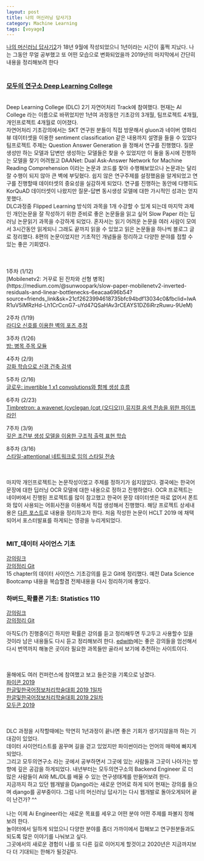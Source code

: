 ```yaml
---
layout: post
title: 나의 머신러닝 답사기3
category: Machine Learning
tags: [voyage]
---
```


[나의 머신러닝 답사기2](../_posts/2019-12-25-ml_voyage2.md)가 18년 9월에 작성되었으니 1년이라는 시간이 훌쩍 지났다. 나는 그동안 무얼 공부했고 또 어떤 모습으로 변화되었을까 2019년의 마지막에서 간단히 내용을 정리해보려 한다
<br><br>
### [모두의 연구소 Deep Learning College](http://dlc.modulabs.co.kr/)
<br>
Deep Learning College (DLC) 2기 자연어처리 Track에 참여했다. 현재는 AI College 라는 이름으로 바뀌었지만 1년여 과정동안 기초강의 3개월, 팀프로젝트 4개월, 개인프로젝트 4개월로 이어졌다.<br>
자연어처리 기초강의에서는 SKT 연구원 분들이 직접 방문해서 gluon과 네이버 영화리뷰 데이터셋을 이용한 sentiment classification 같은 내용까지 설명을 들을 수 있었다<br>
 팀프로젝트 주제는 Question Answer Generation 을 정해서 연구를 진행했다. 질문생성만 하는 모델과 답변만 생성하는 모델들은 찾을 수 있었지만 이 둘을 동시에 진행하는 모델을 찾기 어려웠고 DAANet: Dual Ask-Answer Network for Machine Reading Comprehension 이라는 논문과 코드를 찾아 수행해보았으나 논문과는 달리 잘 수행이 되지 않아 큰 벽에 부딪혔다. 쉽지 않은 연구주제를 설정했음을 알게되었고 연구를 진행할때 데이터셋의 중요성을 실감하게 되었다. 연구를 진행하는 동안에 다행히도 KorQuAD 데이터셋이 나왔지만 질문-답변 동시생성 모델에 대한 가시적인 성과는 얻지 못했다.<br>
 DLC과정중 Flipped Learning 방식의 과목을 1개 수강할 수 있게 되는데 마지막 과제인 개인논문을 잘 작성하기 위한 준비로 좋은 논문들을 읽고 싶어 Slow Paper 라는 딥러닝 논문읽기 과목을 수강하게 되었다. 혼자서는 읽기 어려운 논문을 여러 사람이 모여서 3시간동안 읽게되니 그래도 끝까지 읽을 수 있었고 읽은 논문들을 하나씩 블로그 글로 정리했다. 8편의 논문이었지만 기초적인 개념들을 정리하고 다양한 분야를 접할 수 있는 좋은 기회였다.<br> 
<br><br><br>
1주차 (1/12)<br>
[Mobilenetv2: 거꾸로 된 잔차와 선형 병목](https://medium.com/@sunwoopark/slow-paper-mobilenetv2-inverted-residuals-and-linear-bottlenecks-6eacaa696b54?source=friends_link&sk=21cf2623994618735bfc94bdf13034c0&fbclid=IwAR1uV5iMRzHd-Lh1CrCcnG7-uYd47QSaHAv3rCEAYS1DZ6iRrzRuwu-9UeM)

2주차 (1/19)<br>
[라디오 신호를 이용한 벽의 포즈 추정](https://medium.com/@sunwoopark/slow-paper-through-wall-human-pose-estimation-using-radio-signals-47b76a76ec59?source=friends_link&sk=dcd82f35919a9315a99b3799e6bc93b2&fbclid=IwAR0xUqU6676ImMHydRrf9zEvSTqyBR-0SRfShgXjMqUlq5tE7eQSVLigJq0)

3주차 (1/26)<br>
[밤: 병목 주목 모듈](https://medium.com/@sunwoopark/slow-paper-bam-bottleneck-attention-module-abbf680a869?source=friends_link&sk=66bd689843e28ed0c3b6b2b3a9783441&fbclid=IwAR3lRgNDKV4tS9bvT9gowwKAUJZNxdl1C4Olvic2O5QuKavnTIyEuMZ-2EY)

4주차 (2/9)<br>
[강화 학습으로 신경 건축 검색](https://medium.com/@sunwoopark/slow-paper-neural-architecture-search-with-reinforcement-learning-6de601560522?source=friends_link&sk=148ff3d2b667cf753ce01118ac74e95a&fbclid=IwAR2KQvBx-OUjJbHhqI7HmYRN1EoBVAXSWlYCIKWyhSGMOgWkHJaRU5rQyvo)

5주차 (2/16)<br>
[글로우: invertible 1 x1 convolutions와 함께 생성 흐름](https://medium.com/@sunwoopark/slow-paper-glow-generative-flow-with-invertible-1x1-convolutions-837710116939?source=friends_link&sk=285d1ae8885cc78bfb431630974c562f&fbclid=IwAR36cppOT36VDyPeLkp0g1V04gHdvuxmVRPWqyiZwW_CePY3XrhgBQq3tAs)

6주차 (2/23)<br>
[Timbretron: a wavenet (cyclegan (cqt (오디오))) 뮤지컬 음색 전송을 위한 파이프라인](https://medium.com/@sunwoopark/slow-paper-timbretron-a-wavenet-cyclegan-cqt-audio-pipeline-for-musical-timbre-transfer-7b41f90ab62c?source=friends_link&sk=a62a878834a1a7b50471e49a2b655d72&fbclid=IwAR0puM65gkNOs8dqLA0w0VMTACmuJ06j1qBSvjI8zBV1sDoByFkHqPFroGc)

7주차 (3/9)<br>
[깊은 조건부 생성 모델을 이용한 구조적 출력 표현 학습](https://medium.com/@sunwoopark/slow-paper-learning-structured-output-representation-using-deep-conditional-generative-models-692b8dd69cf6?source=friends_link&sk=eac89c7de7beb958b045cdfce9a79afa&fbclid=IwAR2RslBeUpj2SA8EbCah7NeaKpoLgyyoybBozZgzlVUrjK-Btkx3IFEC6_0)

8주차 (3/16)<br>
[스타일-attentional 네트워크로 임의 스타일 전송](https://medium.com/@sunwoopark/slow-paper-arbitrary-style-transfer-with-style-attentional-networks-8e0c3206168e?source=friends_link&sk=fa81992704dc7414b3a0142d8271afd0&fbclid=IwAR38horX6UnN-UFyi-IA4E2Z3nywszsdGrY7JlNjsxVByufR2r-v1ePPD8M)
<br><br><br>

마지막 개인프로젝트는 논문작성이었고 주제를 정하기가 쉽지않았다. 결국에는 한국어문장에 대한 딥러닝 OCR 모델에 대한 내용으로 정하고 진행하였다. OCR 프로젝트는 네이버에서 진행된 프로젝트를 많이 참고했고 한국어 문장 데이터셋은 따로 없어서 폰트와 많이 사용되는 어휘사전을 이용해서 직접 생성해서 진행했다. 해당 프로젝트 상세내용은 [다른 포스트](../_posts/2019-12-31-ocr_kor1.md)로 내용을 정리하고자 한다. 처음 작성한 논문이 HCLT 2019 에 채택되어서 포스터발표를 하게되는 영광을 누리게되었다.
<br><br>


### MIT_데이터 사이언스 기초
[강의링크](https://www.edwith.org/datascience/lecture/33888/)<br>
[강의정리 Git](https://github.com/parksunwoo/TIL/blob/master/data-science/README.md)<br>
15 chapter의 데이터 사이언스 기초강의를 듣고 Git에 정리했다. 예전 Data Science Bootcamp 내용을 복습할겸 전체내용을 다시 정리하기에 좋았다. 
<br>

### 하버드_확률론 기초: Statistics 110
[강의링크](https://www.edwith.org/harvardprobability/joinLectures/17924)<br>
[강의정리 Git](https://github.com/parksunwoo/TIL/blob/master/statistics/README.md)<br>

아직도(?) 진행중이긴 하지만 확률은 강의를 듣고 정리해두면 두고두고 사용할수 있을 것이라 남은 내용들도 다시 듣고 정리해보려 한다.
[edwith](https://www.edwith.org/)에는 좋은 강의들을 엄선해서 다시 번역까지 해놓은 곳이라 필요한 과목들만 골라서 보기에 추천하는 사이트이다.

<br><br>
올해에도 여러 컨퍼런스에 참여했고 보고 들은것을 기록으로 남겼다.<br>
[파이콘 2019](https://parksunwoo.github.io/pyconkr2019/)<br>
[한글및한국어정보처리학술대회 2019 1일차](https://parksunwoo.github.io/HCLT2019_day1/)<br>
[한글및한국어정보처리학술대회 2019 2일차](https://parksunwoo.github.io/HCLT2019_day2/)<br>
[모두콘 2019](https://parksunwoo.github.io/moducon2019/)

<br><br>
DLC 과정을 시작할때에는 막연히 1년과정이 끝나면 좋은 기회가 생기지않을까 하는 기대감이 있었다.<br> 
데이터 사이언티스트를 꿈꾸며 길을 걷고 있었지만 파이썬이라는 언어의 매력에 빠지게 되었다.<br> 
그리고 모두의연구소 라는 곳에서 공부하면서 그곳에 있는 사람들과 그곳이 나아가는 방향에 깊은 공감을 하게되었다. 내년부터는 모두의연구소의 Backend Engineer 로 더 많은 사람들이 AI와 ML/DL를 배울 수 있는 연구생태계를 만들어보려 한다.<br>
 지금까지 하고 있던 웹개발을 Django라는 새로운 언어로 하게 되어 현재는 강의를 들으며  django를 공부중이다. 그럼 나의 머신러닝 답사기는 다시 웹개발로 돌아오게되어 끝이 난건가? ^^
<br><br>
 나는 이제 Ai Engineer라는 새로운 목표를 세우고 어떤 분야 어떤 주제를 파볼지 정해보려 한다.<br> 
놀이터에서 일하게 되었으니 다양한 분야를 좀더 가까이에서 접해보고 연구원분들과도 되도록 많은 이야기를 나눠보고 싶다.<br> 
그곳에서의 새로운 경험이 나를 또 다른 길로 이어지게 할것이고 2020년은 지금까지보다 더 기대되는 한해가 될것같다.<br><br><br>



















 



